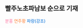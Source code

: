 ##  빨주노초파남보 순으로 기재

<span style="color:#ff739f"> 분홍 </span>
<span style="color:#ff7f33"> 연주황 </span>
<span style="color:#006dd7"> 파랑(강조) </span>

## 